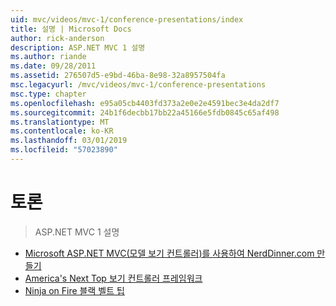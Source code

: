```yaml
---
uid: mvc/videos/mvc-1/conference-presentations/index
title: 설명 | Microsoft Docs
author: rick-anderson
description: ASP.NET MVC 1 설명
ms.author: riande
ms.date: 09/28/2011
ms.assetid: 276507d5-e9bd-46ba-8e98-32a8957504fa
msc.legacyurl: /mvc/videos/mvc-1/conference-presentations
msc.type: chapter
ms.openlocfilehash: e95a05cb4403fd373a2e0e2e4591bec3e4da2df7
ms.sourcegitcommit: 24b1f6decbb17bb22a45166e5fdb0845c65af498
ms.translationtype: MT
ms.contentlocale: ko-KR
ms.lasthandoff: 03/01/2019
ms.locfileid: "57023890"
---
```

<a name="talks"></a>토론
====================
> ASP.NET MVC 1 설명


- [Microsoft ASP.NET MVC(모델 보기 컨트롤러)를 사용하여 NerdDinner.com 만들기](creating-nerddinnercom-with-microsoft-aspnet-model-view-controller-mvc.md)
- [America's Next Top 보기 컨트롤러 프레임워크](americas-next-top-model-view-controller-framework.md)
- [Ninja on Fire 블랙 벨트 팁](ninja-on-fire-black-belt-tips.md)
